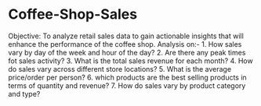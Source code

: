 # Coffee-Shop-Sales
Objective: To analyze retail sales data to gain actionable insights that will enhance the performance of the coffee shop.
Analysis on:- 1. How sales vary by day of the week and hour of the day? 2. Are there any peak times fot sales activity? 3. What is the total sales revenue for each month? 4. How do sales vary across different store locations? 5. What is the average price/order per person? 6. which products are the best selling products in terms of quantity and revenue? 7. How do sales vary by product category and type?
